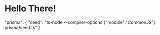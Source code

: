 # Hello There!

"prisma": {
"seed": "ts-node --compiler-options {\"module\":\"CommonJS\"} prisma/seed.ts"
}
